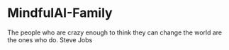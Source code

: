# MindfulAI-Family
The people who are crazy enough to think they can change the world are the ones who do. Steve Jobs

